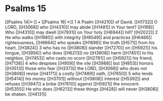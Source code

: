 # Psalms 15
[[Psalms 14|←]] • [[Psalms 16|→]]
1 A Psalm [[H4210]] of David. [[H1732]] O LORD, [[H3068]] who [[H4310]] may abide [[H1481]] in Your tent? [[H168]] Who [[H4310]] may dwell [[H7931]] on Your holy [[H6944]] hill? [[H2022]] 
2 He who walks [[H1980]] with integrity [[H8549]] and practices [[H6466]] righteousness, [[H6664]] who speaks [[H1696]] the truth [[H571]] from his heart, [[H3824]] 
3 who has no [[H3808]] slander [[H7270]] on [[H5921]] his tongue, [[H3956]] who does [[H6213]] no [[H3808]] harm [[H7451]] to his neighbor, [[H7453]] who casts no scorn [[H2781]] on [[H5921]] his friend, [[H7138]] 
4 who despises [[H959]] the vile [[H3988]] but [[H853]] honors [[H3513]] those who fear [[H3373]] the LORD, [[H3068]] who does not [[H3808]] revise [[H4171]] a costly [[H7489]] oath, [[H7650]] 
5 who lends [[H5414]] his money [[H3701]] without [[H3808]] interest [[H5392]] and refuses [[H3947]] a bribe [[H7810]] against [[H5921]] the innocent. [[H5355]] He who does [[H6213]] these things [[H428]] will never [[H3808]] be shaken. [[H4131]] 
